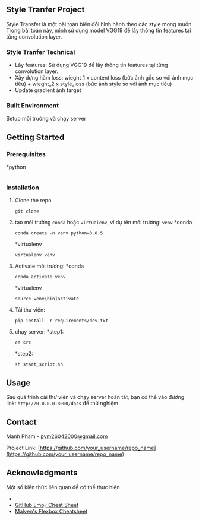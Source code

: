 
<!-- ABOUT THE PROJECT -->
## Style Tranfer Project

Style Transfer là một bài toán biến đổi hình hành theo các style mong muốn. Trong bài toán này, mình sử dụng model VGG19 để lấy thông tin features tại từng convolution layer.

###  Style Tranfer Technical

+ Lấy features: Sử dụng VGG19 để lấy thông tin features tại từng convolution layer.
+ Xây dựng hàm loss:  wieght_1 x content loss (bức ảnh gốc so với ảnh mục tiêu) + wieght_2 x style_loss (bức ảnh style so với ảnh mục tiêu)
+ Update gradient ảnh target


### Built  Environment

Setup môi trường và chạy server

<!-- GETTING STARTED -->
## Getting Started



### Prerequisites

*python
  ```python 3.8.5
  ```

### Installation



1. Clone the repo
   ```
   git clone
   ```
3. tạo môi trường `conda` hoặc `virtualenv`, ví dụ tên môi trường: `venv`
   *conda
   ```
   conda create -n venv python=3.8.5
   ```
   *virtualenv
   ```
   virtualenv venv
   ```

3. Activate môi trường:
   *conda
   ```
   conda activate venv
   ```
   *virtualenv
   ```
   source venv\bin]activate

4. Tải thư viện:
    ```
    pip install -r requirements/dev.txt
    ```
5. chạy server:
    *step1:
    ```
    cd src
    ```
    *step2:
    ```
    sh start_script.sh
    ```


<!-- USAGE EXAMPLES -->
## Usage

Sau quá trình cài thư viên và chạy server hoàn tất, bạn có thể vào đường link: ```http://0.0.0.0:8000/docs``` để thử nghiệm.

<!-- CONTACT -->
## Contact

Manh Pham - pvm26042000@gmail.com

Project Link: [https://github.com/your_username/repo_name](https://github.com/your_username/repo_name)


<!-- ACKNOWLEDGMENTS -->
## Acknowledgments

Một số kiến thức liên quan để có thể thực hiện 
* [](https://choosealicense.com)
* [GitHub Emoji Cheat Sheet](https://www.webpagefx.com/tools/emoji-cheat-sheet)
* [Malven's Flexbox Cheatsheet](https://flexbox.malven.co/)